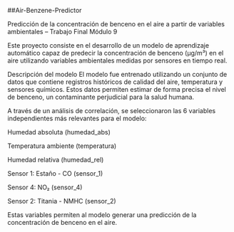 ##Air-Benzene-Predictor


Predicción de la concentración de benceno en el aire a partir de variables ambientales – Trabajo Final Módulo 9

Este proyecto consiste en el desarrollo de un modelo de aprendizaje automático capaz de predecir la concentración de benceno (µg/m³) en el aire utilizando variables ambientales medidas por sensores en tiempo real.

Descripción del modelo
El modelo fue entrenado utilizando un conjunto de datos que contiene registros históricos de calidad del aire, temperatura y sensores químicos. Estos datos permiten estimar de forma precisa el nivel de benceno, un contaminante perjudicial para la salud humana.

A través de un análisis de correlación, se seleccionaron las 6 variables independientes más relevantes para el modelo:

Humedad absoluta (humedad_abs)

Temperatura ambiente (temperatura)

Humedad relativa (humedad_rel)

Sensor 1: Estaño - CO (sensor_1)

Sensor 4: NO₂ (sensor_4)

Sensor 2: Titania - NMHC (sensor_2)

Estas variables permiten al modelo generar una predicción de la concentración de benceno en el aire.
